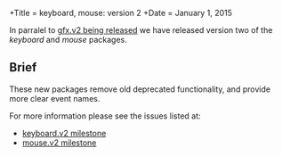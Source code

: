 +Title = keyboard, mouse: version 2
+Date  = January 1, 2015

In parralel to [gfx.v2 being released](/news/2015/gfx-version-2.html) we have released version two of the _keyboard_ and _mouse_ packages.

## Brief

These new packages remove old deprecated functionality, and provide more clear event names.

For more information please see the issues listed at:

- [keyboard.v2 milestone](https://github.com/azul3d/keyboard/issues?q=milestone%3Av2+)
- [mouse.v2 milestone](https://github.com/azul3d/mouse/issues?q=milestone%3Av2+)
